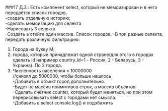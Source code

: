 ###17 Д.З.:
Есть компонент select, который не мемоизирован и в него передаётся список городов.<br>
-создать отдельную историю;  
-сделать мемоизацию для селекта<br>
-Нарисовать 3 селекта<br>
-Создать в стейте один массив. Список городов.
-В три разные селекта, передать различную фильтрацию: 
1. Города на букву М; 
2. города, которые принадлежат одной стране(для этого в городах сделать id например country_id=1 - Россия, 2 - Беларусь, 3 - Украина). По 3 города.
3. Численность населения > 10000000<br>
//снизил до 5000000, чтобы больше нашлось  
-Добавить в объект город дополнительно.  
-Будет не массив примитивов строк, а массив объектов.  
-Сделать счётчик counter, который будет меняться, но при этом перерисовывать select с городами нет смысла.  
-Добавить в select console.log() и подэбажить  